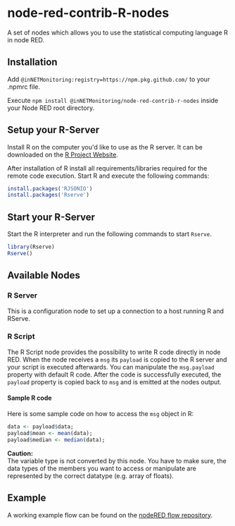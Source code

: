 # node-red-contrib-R-nodes

A set of nodes which allows you to use the statistical computing language R in
node RED.

## Installation
Add `@inNETMonitoring:registry=https://npm.pkg.github.com/` to your .npmrc file.

Execute `npm install @inNETMonitoring/node-red-contrib-r-nodes` inside your
Node RED root directory.

## Setup your R-Server

Install R on the computer you'd like to use as the R server. It can be
downloaded on the [R Project Website](https://www.r-project.org/).

After installation of R install all requirements/libraries required for the
remote code execution. Start R and execute the following commands:

```R
install.packages('RJSONIO')
install.packages('Rserve')
```

## Start your R-Server

Start the R interpreter and run the following commands to start `Rserve`.

```R
library(Rserve)
Rserve()
```

## Available Nodes

### R Server

This is a configuration node to set up a connection to a host running R and
RServe.

### R Script

The R Script node provides the possibility to write R code directly
in node RED. When the node receives a `msg` its `payload` is copied to the R server and
your script is executed afterwards. You can manipulate the `msg.payload` property
with default R code. After the code is successfully executed, the `payload` property
is copied back to `msg` and is emitted at the nodes output.

#### Sample R code

Here is some sample code on how to access the `msg` object in R:

```R
data <- payload$data;
payload$mean <- mean(data);
payload$median <- median(data);
```

__Caution:__  
The variable type is not converted by this node. You have to make sure, the
data types of the members you want to access or manipulate are represented by
the correct datatype (e.g. array of floats).

## Example

A working example flow can be found on the [nodeRED flow repository](https://flows.nodered.org/flow/96b312540d537d708eb4d35b94684c42).
